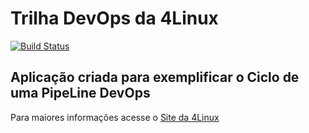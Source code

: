 # Trilha DevOps da 4Linux

<!-- Altere a Flag abaixo com sua URL do Travis -->
[![Build Status](https://travis-ci.org/EricCartman01/DevOpsLab-HelloWorld.svg?branch=master)](https://travis-ci.org/EricCartman01/DevOpsLab-HelloWorld)

## Aplicação criada para exemplificar o Ciclo de uma PipeLine DevOps


Para maiores informações acesse o [Site da 4Linux](https://www.4linux.com.br/cursos/devops)
